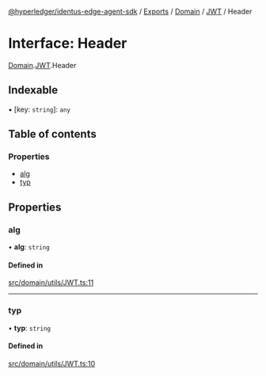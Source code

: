 [@hyperledger/identus-edge-agent-sdk](../README.md) / [Exports](../modules.md) / [Domain](../modules/Domain.md) / [JWT](../modules/Domain.JWT.md) / Header

# Interface: Header

[Domain](../modules/Domain.md).[JWT](../modules/Domain.JWT.md).Header

## Indexable

▪ [key: `string`]: `any`

## Table of contents

### Properties

- [alg](Domain.JWT.Header.md#alg)
- [typ](Domain.JWT.Header.md#typ)

## Properties

### alg

• **alg**: `string`

#### Defined in

[src/domain/utils/JWT.ts:11](https://github.com/hyperledger/identus-edge-agent-sdk-ts/blob/7eadfa3c5dda4c81079844b2a47014b3c9b03dac/src/domain/utils/JWT.ts#L11)

___

### typ

• **typ**: `string`

#### Defined in

[src/domain/utils/JWT.ts:10](https://github.com/hyperledger/identus-edge-agent-sdk-ts/blob/7eadfa3c5dda4c81079844b2a47014b3c9b03dac/src/domain/utils/JWT.ts#L10)
